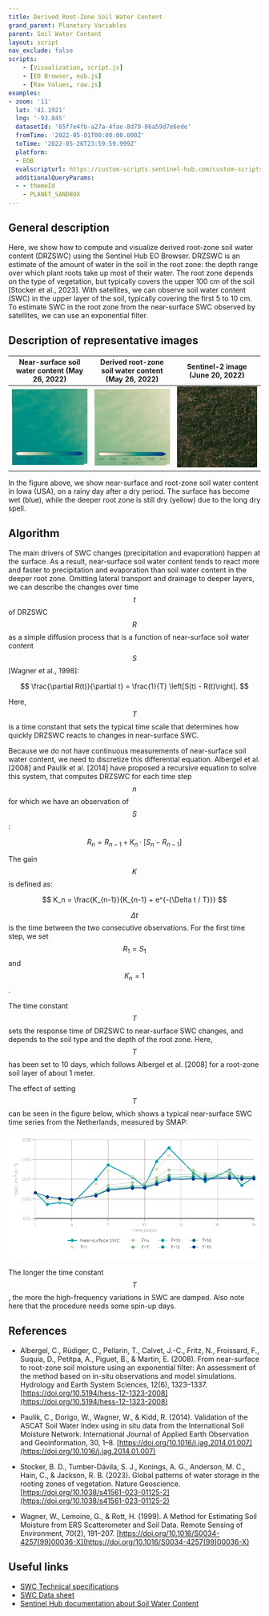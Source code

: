 ```yaml
---
title: Derived Root-Zone Soil Water Content
grand_parent: Planetary Variables
parent: Soil Water Content
layout: script
nav_exclude: false
scripts:
    - [Visualization, script.js]
    - [EO Browser, eob.js]
    - [Raw Values, raw.js]
examples:
- zoom: '11'
  lat: '41.1921'
  lng: '-93.845'
  datasetId: '65f7e4fb-a27a-4fae-8d79-06a59d7e6ede'
  fromTime: '2022-05-01T00:00:00.000Z'
  toTime: '2022-05-26T23:59:59.999Z'
  platform:
  - EOB
  evalscripturl: https://custom-scripts.sentinel-hub.com/custom-scripts/planetary-variables/soil-water-content/derived-root-zone-soil-water-content/eob.js
  additionalQueryParams: 
  - - themeId
    - PLANET_SANDBOX
---
```

## General description
Here, we show how to compute and visualize derived root-zone soil water content (DRZSWC) using the Sentinel Hub EO Browser. DRZSWC is an estimate of the amount of water in the soil in the root zone: the depth range over which plant roots take up most of their water. The root zone depends on the type of vegetation, but typically covers the upper 100 cm of the soil [Stocker et al., 2023]. With satellites, we can observe soil water content (SWC) in the upper layer of the soil, typically covering the first 5 to 10 cm. To estimate SWC in the root zone from the near-surface SWC observed by satellites, we can use an exponential filter.

## Description of representative images

| Near-surface soil water content (May 26, 2022) | Derived root-zone soil water content (May 26, 2022) | Sentinel-2 image (June 20, 2022) |
|:----:|:----:|:----:| 
| ![Near-surface soil water content](fig/sh_swc_22_05_26.png)  | ![Derived root-zone soil water content](fig/sh_drzswc_22_05_26.png) | ![Sentinel-2 image](fig/sh_opt_22_06_20.jpeg) |

In the figure above, we show near-surface and root-zone soil water content in Iowa (USA), on a rainy day after a dry period. The surface has become wet (blue), while the deeper root zone is still dry (yellow) due to the long dry spell. 

## Algorithm
The main drivers of SWC changes (precipitation and evaporation) happen at the surface. As a result, near-surface soil water content tends to react more and faster to precipitation and evaporation than soil water content in the deeper root zone. Omitting lateral transport and drainage to deeper layers, we can describe the changes over time $$t$$ of DRZSWC $$R$$ as a simple diffusion process that is a function of near-surface soil water content $$S$$ [Wagner et al., 1998]:

$$
\frac{\partial R(t)}{\partial t} = \frac{1}{T} \left[S(t) - R(t)\right].
$$

Here, $$T$$ is a time constant that sets the typical time scale that determines how quickly DRZSWC reacts to changes in near-surface SWC. 

Because we do not have continuous measurements of near-surface soil water content, we need to discretize this differential equation. Albergel et al. [2008] and Paulik et al. [2014] have proposed a recursive equation to solve this system, that computes DRZSWC for each time step $$n$$ for which we have an observation of $$S$$:

$$
R_n = R_{n-1} + K_n \cdot \left[S_n - R_{n-1} \right] 
$$

The gain $$K$$ is defined as:

$$
K_n = \frac{K_{n-1}}{K_{n-1} + e^{-{\Delta t / T}}}
$$

$$\Delta t$$ is the time between the two consecutive observations. For the first time step, we set $$R_1 = S_1$$ and $$K_n = 1$$. 

The time constant $$T$$ sets the response time of DRZSWC to near-surface SWC changes, and depends to the soil type and the depth of the root zone. Here, $$T$$ has been set to 10 days, which follows Albergel et al. [2008] for a root-zone soil layer of about 1 meter.  

The effect of setting $$T$$ can be seen in the figure below, which shows a typical near-surface SWC time series from the Netherlands, measured by SMAP:

![Root-zone SWC for various values of $$T$$](fig/ts_varying_T.png "Root-zone SWC for various values of T")

The longer the time constant $$T$$, the more the high-frequency variations in SWC are damped. Also note here that the procedure needs some spin-up days. 

## References
- Albergel, C., Rüdiger, C., Pellarin, T., Calvet, J.-C., Fritz, N., Froissard, F., Suquia, D., Petitpa, A., Piguet, B., & Martin, E. (2008). From near-surface to root-zone soil moisture using an exponential filter: An assessment of the method based on in-situ observations and model simulations. Hydrology and Earth System Sciences, 12(6), 1323–1337. [https://doi.org/10.5194/hess-12-1323-2008](https://doi.org/10.5194/hess-12-1323-2008)

- Paulik, C., Dorigo, W., Wagner, W., & Kidd, R. (2014). Validation of the ASCAT Soil Water Index using in situ data from the International Soil Moisture Network. International Journal of Applied Earth Observation and Geoinformation, 30, 1–8. [https://doi.org/10.1016/j.jag.2014.01.007](https://doi.org/10.1016/j.jag.2014.01.007)

- Stocker, B. D., Tumber-Dávila, S. J., Konings, A. G., Anderson, M. C., Hain, C., & Jackson, R. B. (2023). Global patterns of water storage in the rooting zones of vegetation. Nature Geoscience. [https://doi.org/10.1038/s41561-023-01125-2](https://doi.org/10.1038/s41561-023-01125-2)

- Wagner, W., Lemoine, G., & Rott, H. (1999). A Method for Estimating Soil Moisture from ERS Scatterometer and Soil Data. Remote Sensing of Environment, 70(2), 191–207. [https://doi.org/10.1016/S0034-4257(99)00036-X](https://doi.org/10.1016/S0034-4257(99)00036-X)

## Useful links
-   [SWC Technical specifications](https://developers.planet.com/docs/planetary-variables/soil-water-content-technical-specification/)
-   [SWC Data sheet](https://planet.widen.net/s/cv7bfjhhd5)
-   [Sentinel Hub documentation about Soil Water Content](https://docs.sentinel-hub.com/api/latest/data/planetary-variables/soil-water-content/)